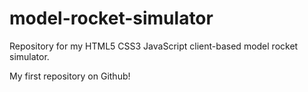 # model-rocket-simulator
Repository for my HTML5 CSS3 JavaScript client-based model rocket simulator.

My first repository on Github! 


